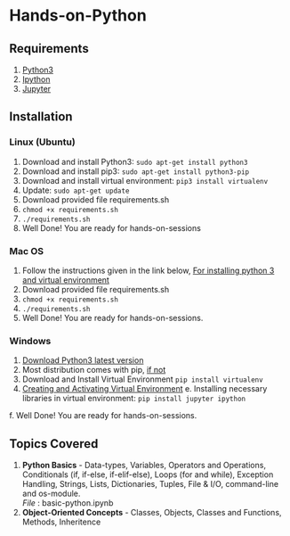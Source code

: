 # Hands-on-Python
## Requirements
1. [Python3](https://www.python.org/)
2. [Ipython](https://ipython.org/index.html)
3. [Jupyter](https://jupyter.readthedocs.io/en/latest/install.html)
## Installation
### Linux (Ubuntu)
1. Download and install Python3: `sudo apt-get install python3`
2. Download and install pip3: `sudo apt-get install python3-pip`
3. Download and install virtual environment: `pip3 install virtualenv`
4. Update: `sudo apt-get update`
5. Download provided file requirements.sh
6. `chmod +x requirements.sh`
7. `./requirements.sh`
9. Well Done! You are ready for hands-on-sessions

### Mac OS
1. Follow the instructions given in the link below, [For installing python 3 and virtual environment](https://www.digitalocean.com/community/tutorials/how-to-install-python-3-and-set-up-a-local-programming-environment-on-macos)
2. Download provided file requirements.sh <br>
3. `chmod +x requirements.sh`
4. `./requirements.sh`
6. Well Done! You are ready for hands-on-sessions.

### Windows
1. [Download Python3 latest version](https://www.python.org/downloads/windows/)
2. Most distribution comes with pip, [if not](https://www.liquidweb.com/kb/install-pip-windows/)
3. Download and Install Virtual Environment `pip install virtualenv`
4. [Creating and Activating Virtual Environment](https://programwithus.com/learn-to-code/Pip-and-virtualenv-on-Windows/)
e. Installing necessary libraries in virtual environment: `pip install jupyter ipython`

f. Well Done! You are ready for hands-on-sessions.

## Topics Covered
1. **Python Basics** - Data-types, Variables, Operators and Operations, Conditionals (if, if-else, if-elif-else), Loops (for and while), Exception Handling, Strings, Lists, Dictionaries, Tuples, File & I/O, command-line and os-module. <br>
*File* : basic-python.ipynb
2. **Object-Oriented Concepts** - Classes, Objects, Classes and Functions, Methods, Inheritence
